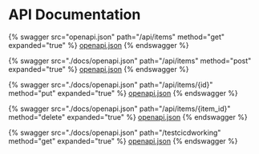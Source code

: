 # API Documentation

{% swagger src="openapi.json" path="/api/items" method="get" expanded="true" %}
[openapi.json](openapi.json)
{% endswagger %}

{% swagger src="./docs/openapi.json" path="/api/items" method="post" expanded="true" %}
[openapi.json](./docs/openapi.json)
{% endswagger %}

{% swagger src="./docs/openapi.json" path="/api/items/{id}" method="put" expanded="true" %}
[openapi.json](./docs/openapi.json)
{% endswagger %}

{% swagger src="./docs/openapi.json" path="/api/items/{item_id}" method="delete" expanded="true" %}
[openapi.json](./docs/openapi.json)
{% endswagger %}

{% swagger src="./docs/openapi.json" path="/testcicdworking" method="get" expanded="true" %}
[openapi.json](./docs/openapi.json)
{% endswagger %}